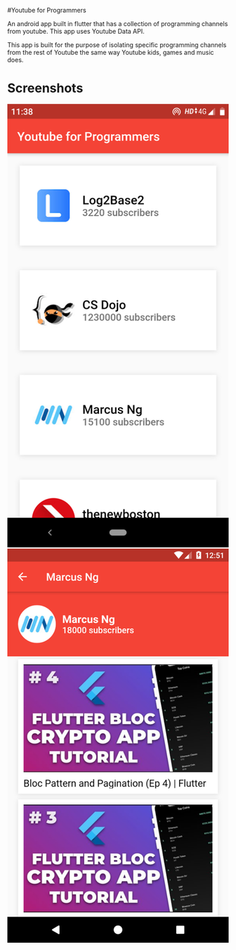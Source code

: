 #Youtube for Programmers

An android app built in flutter that has a collection of programming channels from youtube.
This app uses Youtube Data API.

This app is built for the purpose of isolating specific programming channels from the rest of Youtube the same way Youtube kids, games and music does.

# Screenshots
![Image unavialable](https://github.com/sundarlucifer/youtube-for-programmers/blob/master/screenshots/Screenshot_1.png)
![Image unavialable](https://github.com/sundarlucifer/youtube-for-programmers/blob/master/screenshots/Screenshot_2.png)
